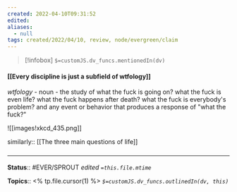 ```yaml
---
created: 2022-04-10T09:31:52 
edited: 
aliases:
  - null
tags: created/2022/04/10, review, node/evergreen/claim
---
```

> [!infobox]
`$=customJS.dv_funcs.mentionedIn(dv)`

#### [[Every discipline is just a subfield of wtfology]]

*wtfology* - noun - the study of what the fuck is going on? what the fuck is even life? what the fuck happens after death? what the fuck is everybody's problem? and any event or behavior that produces a response of "what the fuck?"

![[images!xkcd_435.png]]

similarly:: [[The three main questions of life]]
### <hr class="footnote"/>

**Status**:: #EVER/SPROUT
*edited `=this.file.mtime`*

**Topics**:: <% tp.file.cursor(1) %>
*`$=customJS.dv_funcs.outlinedIn(dv, this)`*
